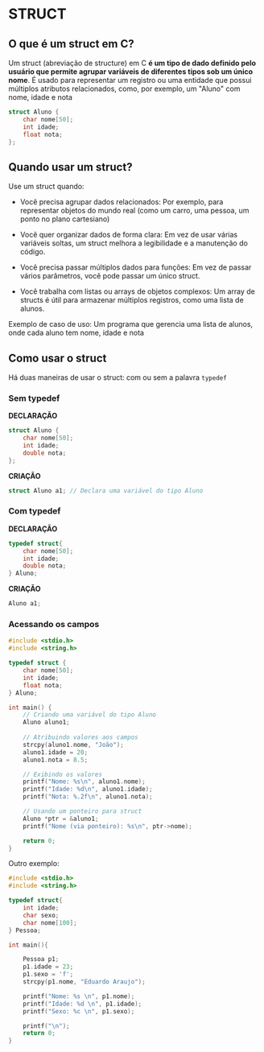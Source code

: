 # STRUCT

## O que é um struct em C?

Um struct (abreviação de structure) em C **é um tipo de dado definido pelo usuário que permite agrupar variáveis de diferentes tipos sob um único nome**. É usado para representar um registro ou uma entidade que possui múltiplos atributos relacionados, como, por exemplo, um "Aluno" com nome, idade e nota

~~~c
struct Aluno {
    char nome[50];
    int idade;
    float nota;
};
~~~

## Quando usar um struct?

Use um struct quando:

- Você precisa agrupar dados relacionados: Por exemplo, para representar objetos do mundo real (como um carro, uma pessoa, um ponto no plano cartesiano)

- Você quer organizar dados de forma clara: Em vez de usar várias variáveis soltas, um struct melhora a legibilidade e a manutenção do código.

- Você precisa passar múltiplos dados para funções: Em vez de passar vários parâmetros, você pode passar um único struct.

- Você trabalha com listas ou arrays de objetos complexos: Um array de structs é útil para armazenar múltiplos registros, como uma lista de alunos.

Exemplo de caso de uso: Um programa que gerencia uma lista de alunos, onde cada aluno tem nome, idade e nota

## Como usar o struct

Há duas maneiras de usar o struct: com ou sem a palavra `typedef`


### Sem typedef

**DECLARAÇÃO**

~~~c
struct Aluno {
    char nome[50];
    int idade;
    double nota;
};
~~~

**CRIAÇÃO**

~~~c
struct Aluno a1; // Declara uma variável do tipo Aluno
~~~


### Com typedef

**DECLARAÇÃO**

~~~c
typedef struct{
    char nome[50];
    int idade;
    double nota;
} Aluno;
~~~

**CRIAÇÃO**

~~~c
Aluno a1;
~~~


### Acessando os campos

~~~c
#include <stdio.h>
#include <string.h>

typedef struct {
    char nome[50];
    int idade;
    float nota;
} Aluno;

int main() {
    // Criando uma variável do tipo Aluno
    Aluno aluno1;
    
    // Atribuindo valores aos campos
    strcpy(aluno1.nome, "João");
    aluno1.idade = 20;
    aluno1.nota = 8.5;

    // Exibindo os valores
    printf("Nome: %s\n", aluno1.nome);
    printf("Idade: %d\n", aluno1.idade);
    printf("Nota: %.2f\n", aluno1.nota);

    // Usando um ponteiro para struct
    Aluno *ptr = &aluno1;
    printf("Nome (via ponteiro): %s\n", ptr->nome);

    return 0;
}
~~~

Outro exemplo:

~~~c
#include <stdio.h>
#include <string.h>

typedef struct{
    int idade;
    char sexo;
    char nome[100];
} Pessoa;

int main(){

    Pessoa p1;
    p1.idade = 23;
    p1.sexo = 'f';
    strcpy(p1.nome, "Eduardo Araujo");

    printf("Nome: %s \n", p1.nome);
    printf("Idade: %d \n", p1.idade);
    printf("Sexo: %c \n", p1.sexo);

    printf("\n");
    return 0;
}
~~~